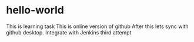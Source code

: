 # hello-world
This is learning task
This is online version of github
After this lets sync with github desktop.
Integrate with Jenkins
third attempt
